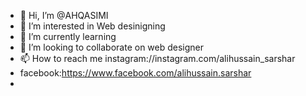 - 👋 Hi, I’m @AHQASIMI
- 👀 I’m interested in Web desinigning
- 🌱 I’m currently learning 
- 💞️ I’m looking to collaborate on web designer
- 📫 How to reach me instagram://instagram.com/alihussain_sarshar
- facebook:https://www.facebook.com/alihussain.sarshar
- 

<!---
AHQASIMI/AHQASIMI is a ✨ special ✨ repository because its `README.md` (this file) appears on your GitHub profile.
You can click the Preview link to take a look at your changes.
--->
